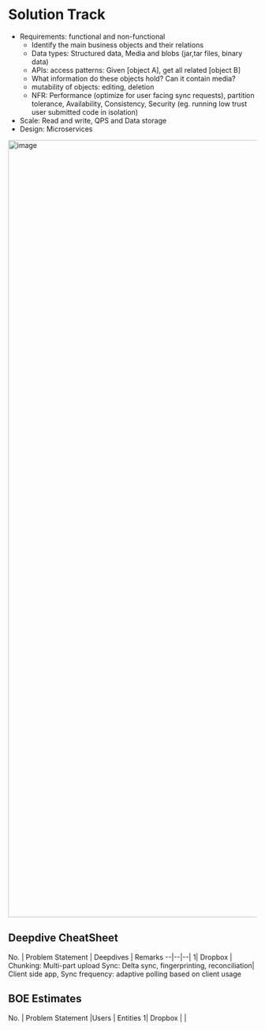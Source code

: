 # Solution Track
* Requirements: functional and non-functional
   * Identify the main business objects and their relations
   * Data types: Structured data, Media and blobs (jar,tar files, binary data)
   * APIs: access patterns: Given [object A], get all related [object B]
  * What information do these objects hold? Can it contain media?
  * mutability of objects: editing, deletion
  * NFR: Performance (optimize for user facing sync requests), partition tolerance, Availability, Consistency, Security (eg. running low trust user submitted code in isolation)
* Scale: Read and write, QPS and Data storage
* Design: Microservices

<img width="1572" alt="image" src="https://github.com/user-attachments/assets/f0c24130-1ab5-488e-982b-66479883b951" />

## Deepdive CheatSheet
No. | Problem Statement | Deepdives | Remarks
--|--|--|
1| Dropbox | Chunking: Multi-part upload  Sync: Delta sync, fingerprinting, reconciliation| Client side app, Sync frequency: adaptive polling based on client usage

## BOE Estimates
No. | Problem Statement |Users | Entities
1| Dropbox |  | 

